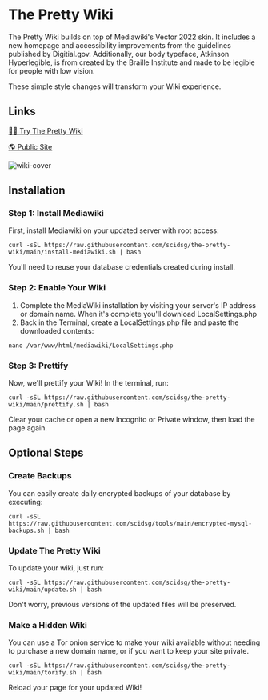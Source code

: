 # The Pretty Wiki

The Pretty Wiki builds on top of Mediawiki's Vector 2022 skin. It includes a new homepage and accessibility improvements from the guidelines published by Digitial.gov. Additionally, our body typeface, Atkinson Hyperlegible, is from created by the Braille Institute and made to be legible for people with low vision.

These simple style changes will transform your Wiki experience.

## Links
[🧑‍💻 Try The Pretty Wiki](https://try.thepretty.wiki)

[🌎 Public Site](https://thepretty.wiki)

![wiki-cover](https://user-images.githubusercontent.com/28545431/235380727-52cdb8b3-800e-4241-a5a6-5537b6a51c7a.png)

## Installation

### Step 1: Install Mediawiki
First, install Mediawiki on your updated server with root access:

```
curl -sSL https://raw.githubusercontent.com/scidsg/the-pretty-wiki/main/install-mediawiki.sh | bash
```

You'll need to reuse your database credentials created during install.

### Step 2: Enable Your Wiki
 1. Complete the MediaWiki installation by visiting your server's IP address or domain name. When it's complete you'll download LocalSettings.php
 2. Back in the Terminal, create a LocalSettings.php file and paste the downloaded contents:
 
 ```
nano /var/www/html/mediawiki/LocalSettings.php 
 ```

### Step 3: Prettify
Now, we'll prettify your Wiki! In the terminal, run:

```
curl -sSL https://raw.githubusercontent.com/scidsg/the-pretty-wiki/main/prettify.sh | bash
```

Clear your cache or open a new Incognito or Private window, then load the page again. 


## Optional Steps

### Create Backups
You can easily create daily encrypted backups of your database by executing:

```
curl -sSL https://raw.githubusercontent.com/scidsg/tools/main/encrypted-mysql-backups.sh | bash
```

### Update The Pretty Wiki
To update your wiki, just run:

```
curl -sSL https://raw.githubusercontent.com/scidsg/the-pretty-wiki/main/update.sh | bash
```

Don't worry, previous versions of the updated files will be preserved.

### Make a Hidden Wiki
You can use a Tor onion service to make your wiki available without needing to purchase a new domain name, or if you want to keep your site private.

```
curl -sSL https://raw.githubusercontent.com/scidsg/the-pretty-wiki/main/torify.sh | bash
```

Reload your page for your updated Wiki!

